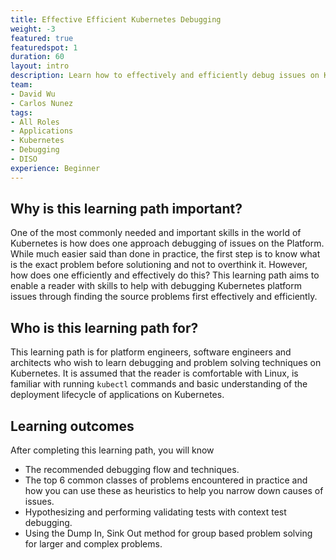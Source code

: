 ```yaml
---
title: Effective Efficient Kubernetes Debugging
weight: -3
featured: true
featuredspot: 1
duration: 60
layout: intro
description: Learn how to effectively and efficiently debug issues on Kubernetes
team:
- David Wu
- Carlos Nunez
tags:
- All Roles
- Applications
- Kubernetes
- Debugging
- DISO
experience: Beginner
---
```


## Why is this learning path important?
One of the most commonly needed and important skills in the world of Kubernetes
is how does one approach debugging of issues on the Platform.  While much easier 
said than done in practice, the first step is to know what is the exact problem 
before solutioning and not to overthink it.  However, how does one efficiently 
and effectively do this? This learning path aims to enable a reader with skills 
to help with debugging Kubernetes platform issues through finding the source 
problems first effectively and efficiently.  


## Who is this learning path for?

This learning path is for platform engineers, software engineers and architects 
who wish to learn debugging and problem solving techniques on Kubernetes.  It is
assumed that the reader is comfortable with Linux, is familiar with running 
`kubectl` commands and basic understanding of the deployment lifecycle of 
applications on Kubernetes. 

## Learning outcomes

After completing this learning path, you will know
- The recommended debugging flow and techniques.
- The top 6 common classes of problems encountered in practice and how you can 
  use these as heuristics to help you narrow down causes of issues.
- Hypothesizing and performing validating tests with context test debugging.
- Using the Dump In, Sink Out method for group based problem solving for larger
  and complex problems. 

